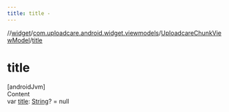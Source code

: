 ```yaml
---
title: title -
---
```

//[widget](../../index.md)/[com.uploadcare.android.widget.viewmodels](../index.md)/[UploadcareChunkViewModel](index.md)/[title](title.md)



# title  
[androidJvm]  
Content  
var [title](title.md): [String](https://kotlinlang.org/api/latest/jvm/stdlib/kotlin/-string/index.html)? = null  



